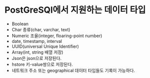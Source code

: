 # PostGreSQl에서 지원하는 데이터 타입
* Boolean
* Char 종류(char, varchar, text)
* Numeric 조율(integer, floaring-point number)
* date, timestamp, interval
* UUID(universal Unique Identifier)
* Array(int, string 배열 저장) 
* Json은 json으로 저장된다.
* hstore 키-value쌍으로 저장된다.
* 네트워크 주소 또는 geographical 데이터 타입들도 기록이 가능하다.

